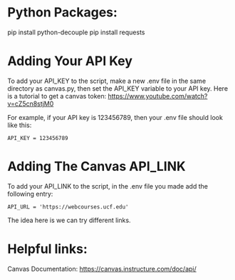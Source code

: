 

# Python Packages:
pip install python-decouple
pip install requests

# Adding Your API Key
To add your API_KEY to the script, make a new .env file in the same directory as canvas.py, then set the API_KEY variable to your API key. 
Here is a tutorial to get a canvas token: https://www.youtube.com/watch?v=cZ5cn8stjM0

For example, if your API key is 123456789, then your .env file should look like this:

```API_KEY = 123456789```

# Adding The Canvas API_LINK
To add your API_LINK to the script, in the .env file you made add the following entry:

```API_URL = 'https://webcourses.ucf.edu'``` 

The idea here is we can try different links.

# Helpful links:

Canvas Documentation: https://canvas.instructure.com/doc/api/